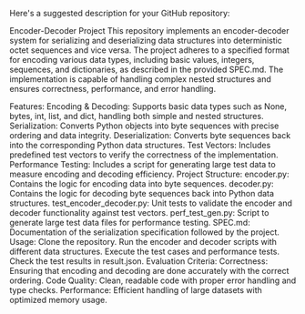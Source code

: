 
Here's a suggested description for your GitHub repository:

Encoder-Decoder Project
This repository implements an encoder-decoder system for serializing and deserializing data structures into deterministic octet sequences and vice versa. The project adheres to a specified format for encoding various data types, including basic values, integers, sequences, and dictionaries, as described in the provided SPEC.md. The implementation is capable of handling complex nested structures and ensures correctness, performance, and error handling.

Features:
Encoding & Decoding: Supports basic data types such as None, bytes, int, list, and dict, handling both simple and nested structures.
Serialization: Converts Python objects into byte sequences with precise ordering and data integrity.
Deserialization: Converts byte sequences back into the corresponding Python data structures.
Test Vectors: Includes predefined test vectors to verify the correctness of the implementation.
Performance Testing: Includes a script for generating large test data to measure encoding and decoding efficiency.
Project Structure:
encoder.py: Contains the logic for encoding data into byte sequences.
decoder.py: Contains the logic for decoding byte sequences back into Python data structures.
test_encoder_decoder.py: Unit tests to validate the encoder and decoder functionality against test vectors.
perf_test_gen.py: Script to generate large test data files for performance testing.
SPEC.md: Documentation of the serialization specification followed by the project.
Usage:
Clone the repository.
Run the encoder and decoder scripts with different data structures.
Execute the test cases and performance tests.
Check the test results in result.json.
Evaluation Criteria:
Correctness: Ensuring that encoding and decoding are done accurately with the correct ordering.
Code Quality: Clean, readable code with proper error handling and type checks.
Performance: Efficient handling of large datasets with optimized memory usage.
